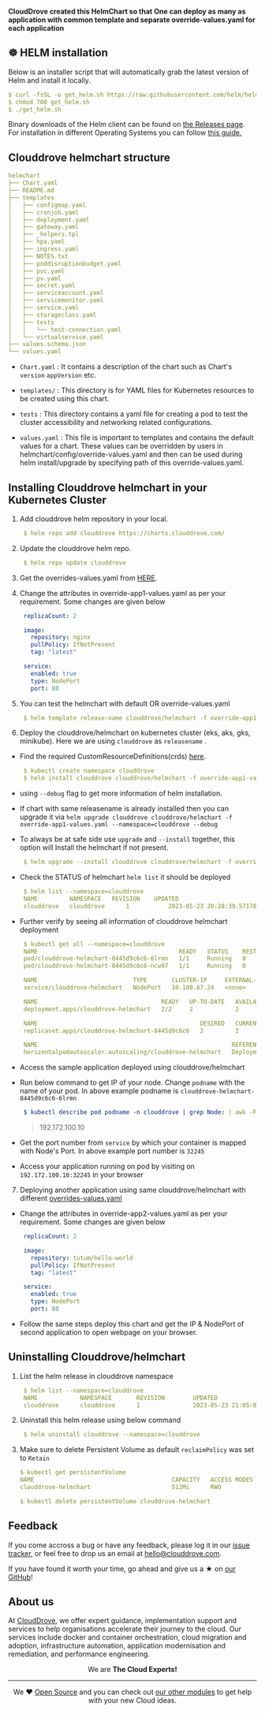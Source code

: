 **CloudDrove created this HelmChart so that One can deploy as many as application with common template and separate override-values.yaml for each application**



## ☸️ HELM installation
Below is an installer script that will automatically grab the latest version of Helm and install it locally.
  ```yaml
  $ curl -fsSL -o get_helm.sh https://raw.githubusercontent.com/helm/helm/main/scripts/get-helm-3
  $ chmod 700 get_helm.sh
  $ ./get_helm.sh
  ```
Binary downloads of the Helm client can be found on [the Releases page](https://github.com/helm/helm/releases/latest).
For installation in different Operating Systems you can follow [this guide.](https://helm.sh/docs/intro/install/)

## Clouddrove helmchart structure
```yaml
helmchart
├── Chart.yaml
├── README.md
├── templates
│   ├── configmap.yaml
│   ├── cronjob.yaml
│   ├── deployment.yaml
│   ├── gateway.yaml
│   ├── _helpers.tpl
│   ├── hpa.yaml
│   ├── ingress.yaml
│   ├── NOTES.txt
│   ├── poddisruptionbudget.yaml
│   ├── pvc.yaml
│   ├── pv.yaml
│   ├── secret.yaml
│   ├── serviceaccount.yaml
│   ├── servicemonitor.yaml
│   ├── service.yaml
│   ├── storageclass.yaml
│   ├── tests
│   │   └── test-connection.yaml
│   └── virtualservice.yaml
├── values.schema.json
└── values.yaml

```
- `Chart.yaml` : It contains a description of the chart such as Chart's `version` `appVersion` etc.
- `templates/` : This directory is for YAML files for Kubernetes resources to be created using this chart.
- `tests` : This directory contains a yaml file for creating a pod to test the cluster accessibility and networking related configurations.

- `values.yaml` : This file is important to templates and contains the default values for a chart. These values can be overridden by users in helmchart/config/override-values.yaml and then can be used during helm install/upgrade by specifying path of this override-values.yaml.

## Installing Clouddrove helmchart in your Kubernetes Cluster
   1. Add clouddrove helm repository in your local. 
      ```yaml
       $ helm repo add clouddrove https://charts.clouddrove.com/ 
      ```
   2. Update the clouddrove helm repo. 
      ```yaml
       $ helm repo update clouddrove
      ```
   3. Get the overrides-values.yaml from [HERE](https://github.com/clouddrove/helmchart/tree/master/tests).


   4. Change the attributes in override-app1-values.yaml as per your requirement. Some changes are given below
      ```yaml
       replicaCount: 2

       image:
         repository: nginx
         pullPolicy: IfNotPresent
         tag: "latest"

       service: 
         enabled: true
         type: NodePort 
         port: 80   
      ```

   5. You can test the helmchart with default OR override-values.yaml
      ```yaml
       $ helm template release-name clouddrove/helmchart -f override-app1-values.yaml --debug
      ```

   6. Deploy the clouddrove/helmchart on kubernetes cluster (eks, aks, gks, minikube). Here we are using `clouddrove` as `releasename` .
   - Find the required CustomResourceDefinitions(crds) [here](https://github.com/clouddrove/helmchart/tree/master/crds).
      ```yaml
       $ kubectl create namespace clouddrove
       $ helm install clouddrove clouddrove/helmchart -f override-app1-values.yaml --namespace=clouddrove --debug
      ``` 
   - using `--debug` flag to get more information of helm installation.
   - If chart with same releasename is already installed then you can upgrade it via `helm upgrade clouddrove clouddrove/helmchart -f override-app1-values.yaml --namespace=clouddrove --debug`
   - To always be at safe side use `upgrade` and `--install` together, this option will Install the helmchart if not present.
     ```yaml
      $ helm upgrade --install clouddrove clouddrove/helmchart -f override-app1-values.yaml --namespace=clouddrove --debug
     ```
   - Check the STATUS of helmchart `helm list` it should be deployed
      ```yaml
       $ helm list --namespace=clouddrove                
       NAME      	NAMESPACE	REVISION	UPDATED                                	STATUS  	CHART          	APP VERSION
       clouddrove	clouddrove  	1       	2023-05-23 20:28:39.571788019 +0530 IST	deployed	helmchart-0.0.6	0.0.6  
      ```
   - Further verify by seeing all information of clouddrove helmchart deployment
      ```yaml
       $ kubectl get all --namespace=clouddrove
       NAME                                        READY   STATUS    RESTARTS   AGE
       pod/clouddrove-helmchart-8445d9c6c6-6lrmn   1/1     Running   0          19s
       pod/clouddrove-helmchart-8445d9c6c6-ncw97   1/1     Running   0          19s

       NAME                           TYPE       CLUSTER-IP     EXTERNAL-IP   PORT(S)        AGE
       service/clouddrove-helmchart   NodePort   10.100.87.24   <none>        80:32245/TCP   19s

       NAME                                   READY   UP-TO-DATE   AVAILABLE   AGE
       deployment.apps/clouddrove-helmchart   2/2     2            2           19s

       NAME                                              DESIRED   CURRENT   READY   AGE
       replicaset.apps/clouddrove-helmchart-8445d9c6c6   2         2         2       19s

       NAME                                                       REFERENCE                         TARGETS         MINPODS   MAXPODS   REPLICAS   AGE
       horizontalpodautoscaler.autoscaling/clouddrove-helmchart   Deployment/clouddrove-helmchart   <unknown>/80%   1         100       1          19s
      ```

   - Access the sample application deployed using clouddrove/helmchart 
   - Run below command to get IP of your node. Change `podname` with the name of your pod. In above example podname is `clouddrove-helmchart-8445d9c6c6-6lrmn`
     ```yaml
      $ kubectl describe pod podname -n clouddrove | grep Node: | awk -F / '{print $2}'
     ```
     > 192.172.100.10

   - Get the port number from `service` by which your container is mapped with Node's Port. In above example port number is `32245`
   - Access your application running on pod by visiting on `192.172.100.10:32245` in your browser


   7. Deploying another application using same clouddrove/helmchart with different [overrides-values.yaml](https://github.com/clouddrove/helmchart/tree/master/tests)
   - Change the attributes in override-app2-values.yaml as per your requirement. Some changes are given below
     ```yaml
      replicaCount: 2

      image:
        repository: tutum/hello-world
        pullPolicy: IfNotPresent
        tag: "latest"

      service: 
        enabled: true
        type: NodePort 
        port: 80   

     ```
   - Follow the same steps deploy this chart and get the IP & NodePort of second application to open webpage on your browser.


## Uninstalling Clouddrove/helmchart
   1. List the helm release in clouddrove namespace
      ```yaml
       $ helm list --namespace=clouddrove                                                                                  
       NAME            NAMESPACE       REVISION        UPDATED                                 STATUS          CHART           APP VERSION
       clouddrove      clouddrove      1               2023-05-23 21:05:03.061111663 +0530 IST deployed        helmchart-0.0.6 0.0.6      
      ```

   2. Uninstall this helm release using below command
      ```yaml
       $ helm uninstall clouddrove --namespace=clouddrove
      ```

   3. Make sure to delete Persistent Volume as default `reclaimPolicy` was set to `Retain`
       ```yaml
       $ kubectl get persistentVolume            
       NAME                                       CAPACITY   ACCESS MODES   RECLAIM POLICY   STATUS     CLAIM                             STORAGECLASS           REASON   AGE
       clouddrove-helmchart                       512Mi      RWO            Retain           Bound      clouddrove/clouddrove-helmchart   clouddrove-helmchart            114s

       $ kubectl delete persistentVolume clouddrove-helmchart
      ```

## Feedback 
If you come accross a bug or have any feedback, please log it in our [issue tracker](https://github.com/clouddrove/helmchart/issues), or feel free to drop us an email at [hello@clouddrove.com](mailto:hello@clouddrove.com).

If you have found it worth your time, go ahead and give us a ★ on [our GitHub](https://github.com/clouddrove/helmchart)!

## About us

At [CloudDrove][website], we offer expert guidance, implementation support and services to help organisations accelerate their journey to the cloud. Our services include docker and container orchestration, cloud migration and adoption, infrastructure automation, application modernisation and remediation, and performance engineering.

<p align="center">We are <b> The Cloud Experts!</b></p>
<hr />
<p align="center">We ❤️  <a href="https://github.com/clouddrove">Open Source</a> and you can check out <a href="https://github.com/clouddrove">our other modules</a> to get help with your new Cloud ideas.</p>

  [website]: https://clouddrove.com
  [github]: https://github.com/clouddrove
  [linkedin]: https://cpco.io/linkedin
  [twitter]: https://twitter.com/clouddrove/
  [email]: https://clouddrove.com/contact-us.html
  [terraform_modules]: https://github.com/clouddrove?utf8=%E2%9C%93&q=terraform-&type=&language=
